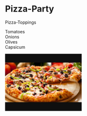 # Pizza-Party

Pizza-Toppings 

Tomatoes  
Onions  
Olives  
Capsicum  

<img src="https://github.com/AmoghSGoudar/Pizza-Party/blob/main/Images/pizza.jpg" width=50% height=50%>
